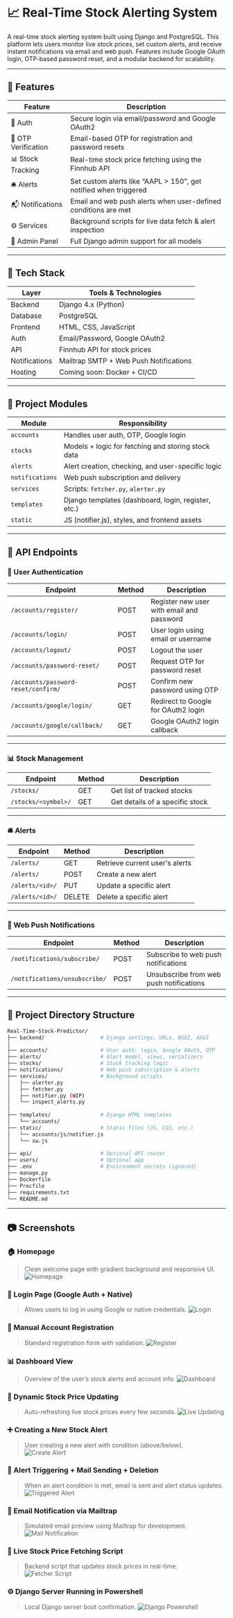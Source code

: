 # 📈 Real-Time Stock Alerting System

A real-time stock alerting system built using Django and PostgreSQL. This platform lets users monitor live stock prices, set custom alerts, and receive instant notifications via email and web push. Features include Google OAuth login, OTP-based password reset, and a modular backend for scalability.

---

## 🚀 Features

| Feature             | Description                                                                          |
|---------------------|--------------------------------------------------------------------------------------|
| 🔐 Auth             | Secure login via email/password and Google OAuth2                                   |
| 🔑 OTP Verification | Email-based OTP for registration and password resets                                |
| 📊 Stock Tracking   | Real-time stock price fetching using the Finnhub API                                 |
| 🛎️ Alerts          | Set custom alerts like “AAPL > 150”, get notified when triggered                     |
| 📬 Notifications    | Email and web push alerts when user-defined conditions are met                       |
| ⚙️ Services         | Background scripts for live data fetch & alert inspection                            |
| 🧾 Admin Panel      | Full Django admin support for all models                                             |

---

## 🧠 Tech Stack

| Layer          | Tools & Technologies                     |
|----------------|-------------------------------------------|
| Backend        | Django 4.x (Python)                      |
| Database       | PostgreSQL                               |
| Frontend       | HTML, CSS, JavaScript                    |
| Auth           | Email/Password, Google OAuth2            |
| API            | Finnhub API for stock prices             |
| Notifications  | Mailtrap SMTP + Web Push Notifications   |
| Hosting        | Coming soon: Docker + CI/CD              |

---

## 📁 Project Modules

| Module         | Responsibility                                        |
|----------------|--------------------------------------------------------|
| `accounts`     | Handles user auth, OTP, Google login                   |
| `stocks`       | Models + logic for fetching and storing stock data     |
| `alerts`       | Alert creation, checking, and user-specific logic      |
| `notifications`| Web push subscription and delivery                     |
| `services`     | Scripts: `fetcher.py`, `alerter.py`                    |
| `templates`    | Django templates (dashboard, login, register, etc.)    |
| `static`       | JS (notifier.js), styles, and frontend assets          |

---

## 🔌 API Endpoints

### 🔐 User Authentication

| Endpoint                             | Method | Description                                        |
|--------------------------------------|--------|----------------------------------------------------|
| `/accounts/register/`                | POST   | Register new user with email and password          |
| `/accounts/login/`                   | POST   | User login using email or username                 |
| `/accounts/logout/`                  | POST   | Logout the user                                    |
| `/accounts/password-reset/`          | POST   | Request OTP for password reset                     |
| `/accounts/password-reset/confirm/`  | POST   | Confirm new password using OTP                     |
| `/accounts/google/login/`            | GET    | Redirect to Google for OAuth2 login                |
| `/accounts/google/callback/`         | GET    | Google OAuth2 login callback                       |

---

### 📊 Stock Management

| Endpoint                 | Method | Description                           |
|--------------------------|--------|---------------------------------------|
| `/stocks/`               | GET    | Get list of tracked stocks            |
| `/stocks/<symbol>/`      | GET    | Get details of a specific stock       |

---

### 🛎️ Alerts

| Endpoint                | Method | Description                                |
|-------------------------|--------|--------------------------------------------|
| `/alerts/`              | GET    | Retrieve current user's alerts             |
| `/alerts/`              | POST   | Create a new alert                         |
| `/alerts/<id>/`         | PUT    | Update a specific alert                    |
| `/alerts/<id>/`         | DELETE | Delete a specific alert                    |

---

### 📢 Web Push Notifications

| Endpoint                          | Method | Description                             |
|-----------------------------------|--------|-----------------------------------------|
| `/notifications/subscribe/`       | POST   | Subscribe to web push notifications     |
| `/notifications/unsubscribe/`     | POST   | Unsubscribe from web push notifications |

---

## 📂 Project Directory Structure

```bash
Real-Time-Stock-Predictor/
├── backend/                  # Django settings, URLs, WSGI, ASGI
│
├── accounts/                 # User auth: login, Google OAuth, OTP
├── alerts/                   # Alert model, views, serializers
├── stocks/                   # Stock tracking logic
├── notifications/            # Web push subscription & alerts
├── services/                 # Background scripts
│   ├── alerter.py
│   ├── fetcher.py
│   ├── notifier.py (WIP)
│   └── inspect_alerts.py
│
├── templates/                # Django HTML templates
│   └── accounts/
├── static/                   # Static files (JS, CSS, etc.)
│   └── accounts/js/notifier.js
│   └── sw.js
│
├── api/                      # Optional API router
├── users/                    # Optional app
├── .env                      # Environment secrets (ignored)
├── manage.py
├── Dockerfile
├── Procfile
├── requirements.txt
└── README.md
```

---

## 📷 Screenshots

### 🏠 Homepage
> Clean welcome page with gradient background and responsive UI.
![Homepage](assets/Screenshots/Homepage.png)

### 🔐 Login Page (Google Auth + Native)
> Allows users to log in using Google or native credentials.
![Login](assets/Screenshots/login.png)

### 📝 Manual Account Registration
> Standard registration form with validation.
![Register](assets/Screenshots/register.png)

### 📊 Dashboard View
> Overview of the user’s stock alerts and account info.
![Dashboard](assets/Screenshots/Dashboard1.png)

### 🔁 Dynamic Stock Price Updating
> Auto-refreshing live stock prices every few seconds.
![Live Updating](assets/Screenshots/Dashboard2.png)

### ➕ Creating a New Stock Alert
> User creating a new alert with condition (above/below).
![Create Alert](assets/Screenshots/create_alert.png)

### 🔔 Alert Triggering + Mail Sending + Deletion
> When an alert condition is met, email is sent and alert status updates.
![Triggered Alert](assets/Screenshots/alerter.png)

### 📩 Email Notification via Mailtrap
> Simulated email preview using Mailtrap for development.
![Mail Notification](assets/Screenshots/smtp.png)

### 🔄 Live Stock Price Fetching Script
> Backend script that updates stock prices in real-time.
![Fetcher Script](assets/Screenshots/fetcher.png)

### ⚙️ Django Server Running in Powershell
> Local Django server boot confirmation.
![Django Powershell](assets/Screenshots/server.png)